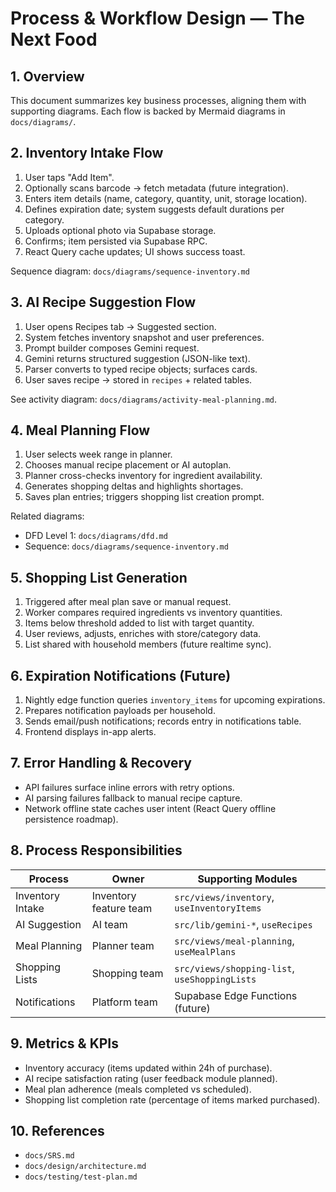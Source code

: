 # Process & Workflow Design — The Next Food

## 1. Overview
This document summarizes key business processes, aligning them with supporting diagrams. Each flow is backed by Mermaid diagrams in `docs/diagrams/`.

## 2. Inventory Intake Flow
1. User taps "Add Item".
2. Optionally scans barcode → fetch metadata (future integration).
3. Enters item details (name, category, quantity, unit, storage location).
4. Defines expiration date; system suggests default durations per category.
5. Uploads optional photo via Supabase storage.
6. Confirms; item persisted via Supabase RPC.
7. React Query cache updates; UI shows success toast.

Sequence diagram: `docs/diagrams/sequence-inventory.md`

## 3. AI Recipe Suggestion Flow
1. User opens Recipes tab → Suggested section.
2. System fetches inventory snapshot and user preferences.
3. Prompt builder composes Gemini request.
4. Gemini returns structured suggestion (JSON-like text).
5. Parser converts to typed recipe objects; surfaces cards.
6. User saves recipe → stored in `recipes` + related tables.

See activity diagram: `docs/diagrams/activity-meal-planning.md`.

## 4. Meal Planning Flow
1. User selects week range in planner.
2. Chooses manual recipe placement or AI autoplan.
3. Planner cross-checks inventory for ingredient availability.
4. Generates shopping deltas and highlights shortages.
5. Saves plan entries; triggers shopping list creation prompt.

Related diagrams:
- DFD Level 1: `docs/diagrams/dfd.md`
- Sequence: `docs/diagrams/sequence-inventory.md`

## 5. Shopping List Generation
1. Triggered after meal plan save or manual request.
2. Worker compares required ingredients vs inventory quantities.
3. Items below threshold added to list with target quantity.
4. User reviews, adjusts, enriches with store/category data.
5. List shared with household members (future realtime sync).

## 6. Expiration Notifications (Future)
1. Nightly edge function queries `inventory_items` for upcoming expirations.
2. Prepares notification payloads per household.
3. Sends email/push notifications; records entry in notifications table.
4. Frontend displays in-app alerts.

## 7. Error Handling & Recovery
- API failures surface inline errors with retry options.
- AI parsing failures fallback to manual recipe capture.
- Network offline state caches user intent (React Query offline persistence roadmap).

## 8. Process Responsibilities
| Process | Owner | Supporting Modules |
|---------|-------|--------------------|
| Inventory Intake | Inventory feature team | `src/views/inventory`, `useInventoryItems` |
| AI Suggestion | AI team | `src/lib/gemini-*`, `useRecipes` |
| Meal Planning | Planner team | `src/views/meal-planning`, `useMealPlans` |
| Shopping Lists | Shopping team | `src/views/shopping-list`, `useShoppingLists` |
| Notifications | Platform team | Supabase Edge Functions (future) |

## 9. Metrics & KPIs
- Inventory accuracy (items updated within 24h of purchase).
- AI recipe satisfaction rating (user feedback module planned).
- Meal plan adherence (meals completed vs scheduled).
- Shopping list completion rate (percentage of items marked purchased).

## 10. References
- `docs/SRS.md`
- `docs/design/architecture.md`
- `docs/testing/test-plan.md`

